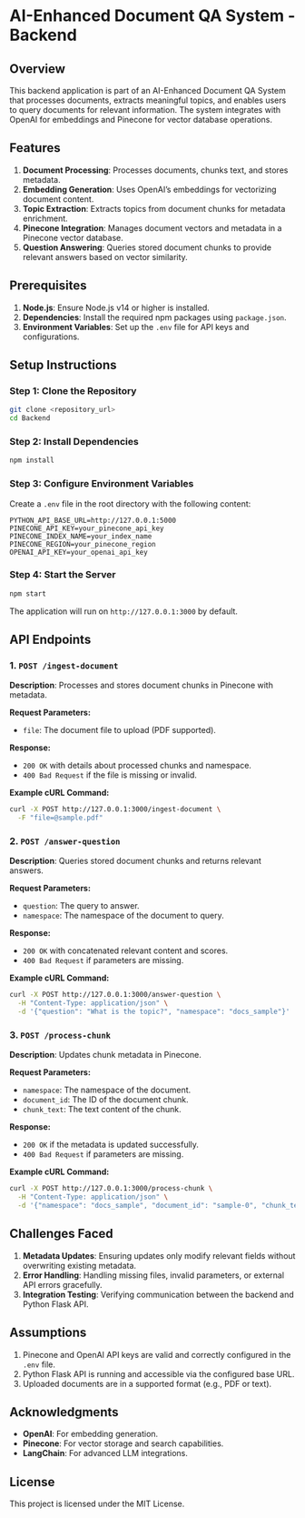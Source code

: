 # AI-Enhanced Document QA System - Backend

## Overview

This backend application is part of an AI-Enhanced Document QA System that processes documents, extracts meaningful topics, and enables users to query documents for relevant information. The system integrates with OpenAI for embeddings and Pinecone for vector database operations.

## Features

1. **Document Processing**: Processes documents, chunks text, and stores metadata.
2. **Embedding Generation**: Uses OpenAI’s embeddings for vectorizing document content.
3. **Topic Extraction**: Extracts topics from document chunks for metadata enrichment.
4. **Pinecone Integration**: Manages document vectors and metadata in a Pinecone vector database.
5. **Question Answering**: Queries stored document chunks to provide relevant answers based on vector similarity.

## Prerequisites

1. **Node.js**: Ensure Node.js v14 or higher is installed.
2. **Dependencies**: Install the required npm packages using `package.json`.
3. **Environment Variables**: Set up the `.env` file for API keys and configurations.

## Setup Instructions

### Step 1: Clone the Repository

```bash
git clone <repository_url>
cd Backend
```

### Step 2: Install Dependencies

```bash
npm install
```

### Step 3: Configure Environment Variables

Create a `.env` file in the root directory with the following content:

```env
PYTHON_API_BASE_URL=http://127.0.0.1:5000
PINECONE_API_KEY=your_pinecone_api_key
PINECONE_INDEX_NAME=your_index_name
PINECONE_REGION=your_pinecone_region
OPENAI_API_KEY=your_openai_api_key
```

### Step 4: Start the Server

```bash
npm start
```

The application will run on `http://127.0.0.1:3000` by default.

## API Endpoints

### 1. `POST /ingest-document`

**Description**: Processes and stores document chunks in Pinecone with metadata.

**Request Parameters:**

- `file`: The document file to upload (PDF supported).

**Response:**

- `200 OK` with details about processed chunks and namespace.
- `400 Bad Request` if the file is missing or invalid.

**Example cURL Command:**

```bash
curl -X POST http://127.0.0.1:3000/ingest-document \
  -F "file=@sample.pdf"
```

### 2. `POST /answer-question`

**Description**: Queries stored document chunks and returns relevant answers.

**Request Parameters:**

- `question`: The query to answer.
- `namespace`: The namespace of the document to query.

**Response:**

- `200 OK` with concatenated relevant content and scores.
- `400 Bad Request` if parameters are missing.

**Example cURL Command:**

```bash
curl -X POST http://127.0.0.1:3000/answer-question \
  -H "Content-Type: application/json" \
  -d '{"question": "What is the topic?", "namespace": "docs_sample"}'
```

### 3. `POST /process-chunk`

**Description**: Updates chunk metadata in Pinecone.

**Request Parameters:**

- `namespace`: The namespace of the document.
- `document_id`: The ID of the document chunk.
- `chunk_text`: The text content of the chunk.

**Response:**

- `200 OK` if the metadata is updated successfully.
- `400 Bad Request` if parameters are missing.

**Example cURL Command:**

```bash
curl -X POST http://127.0.0.1:3000/process-chunk \
  -H "Content-Type: application/json" \
  -d '{"namespace": "docs_sample", "document_id": "sample-0", "chunk_text": "This is a chunk."}'
```

## Challenges Faced

1. **Metadata Updates**: Ensuring updates only modify relevant fields without overwriting existing metadata.
2. **Error Handling**: Handling missing files, invalid parameters, or external API errors gracefully.
3. **Integration Testing**: Verifying communication between the backend and Python Flask API.

## Assumptions

1. Pinecone and OpenAI API keys are valid and correctly configured in the `.env` file.
2. Python Flask API is running and accessible via the configured base URL.
3. Uploaded documents are in a supported format (e.g., PDF or text).

## Acknowledgments

- **OpenAI**: For embedding generation.
- **Pinecone**: For vector storage and search capabilities.
- **LangChain**: For advanced LLM integrations.

## License

This project is licensed under the MIT License.

